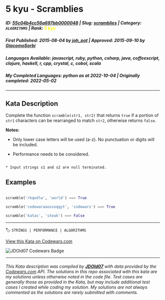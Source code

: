 # 5 kyu - Scramblies

##### **ID**: [55c04b4cc56a697bb0000048](https://www.codewars.com/kata/55c04b4cc56a697bb0000048) | **Slug**: [scramblies](https://www.codewars.com/kata/55c04b4cc56a697bb0000048) | **Category**: `ALGORITHMS` | **Rank**: <span style="color:yellow">5 kyu</span>

##### **First Published**: 2015-08-04 ***by*** [joh_pot](https://www.codewars.com/users/joh_pot) | **Approved**: 2015-09-10 ***by*** [GiacomoSorbi](https://www.codewars.com/users/GiacomoSorbi)

##### **Languages Available**: javascript, ruby, python, csharp, java, coffeescript, clojure, haskell, r, cpp, crystal, c, cobol, scala

##### **My Completed Languages**: python ***as at*** 2022-10-04 | **Originally completed**: 2022-05-02

---

## Kata Description


Complete the  function `scramble(str1, str2)` that returns `true` if a portion of ```str1``` characters can be rearranged to match ```str2```, otherwise returns ```false```.



**Notes:**

* Only lower case letters will be used (a-z). No punctuation or digits will be included.

* Performance needs to be considered.



```if:c

* Input strings s1 and s2 are null terminated.

```



## Examples



```python

scramble('rkqodlw', 'world') ==> True

scramble('cedewaraaossoqqyt', 'codewars') ==> True

scramble('katas', 'steak') ==> False

```



---


🏷 `STRINGS | PERFORMANCE | ALGORITHMS`


[View this Kata on Codewars.com](https://www.codewars.com/kata/55c04b4cc56a697bb0000048)

![](https://www.codewars.com/users/jdold07/badges/large "JDOld07 Codewars Badge")

---

###### *This Kata description was compiled by [**JDOld07**](https://tpstech.dev) with data provided by the [Codewars.com](https://www.codewars.com) API.  The solutions in this repo associated with this kata are my solutions unless otherwise noted in the code file.  Test cases are generally those as provided in the Kata, but may include additional test cases I created while coding my solution.  My solutions are not always commented as the solutions are rarely submitted with comments.*
